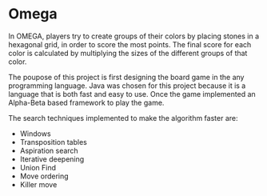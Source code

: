 # Omega
In OMEGA, players try to create groups of their colors by placing stones in a hexagonal grid, in order to score the most points. 
The final score for each color is calculated by multiplying the sizes of the different groups of that color.

The poupose of this project is first designing the board game in the any programming language. Java was chosen for this project because
it is a language that is both fast and easy to use. Once the game implemented an Alpha-Beta based framework to play the game. 

The search techniques implemented to make the algorithm faster are:
  - Windows
  - Transposition tables
  - Aspiration search
  - Iterative deepening
  - Union Find
  - Move ordering
  - Killer move
